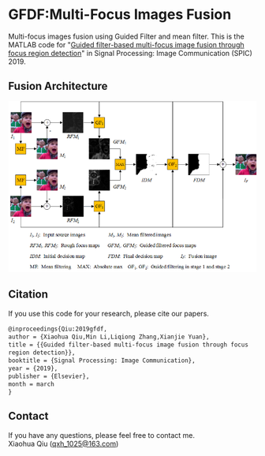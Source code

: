 # GFDF:Multi-Focus Images Fusion 
Multi-focus images fusion using Guided Filter and mean filter. This is the MATLAB code for "[Guided filter-based multi-focus image fusion through focus region detection](http://www.sciencedirect.com/science/article/pii/S0923596518302832)" in Signal Processing: Image Communication (SPIC) 2019.

## Fusion Architecture

![GFDF Fusion Architecture](/figure/gfdf.png)

## Citation
If you use this code for your research, please cite our papers.
```
@inproceedings{Qiu:2019gfdf,
author = {Xiaohua Qiu,Min Li,Liqiong Zhang,Xianjie Yuan},
title = {{Guided filter-based multi-focus image fusion through focus region detection}},
booktitle = {Signal Processing: Image Communication},
year = {2019},
publisher = {Elsevier},
month = march
}
```
## Contact
If you have any questions, please feel free to contact me.  
Xiaohua Qiu (qxh_1025@163.com)
